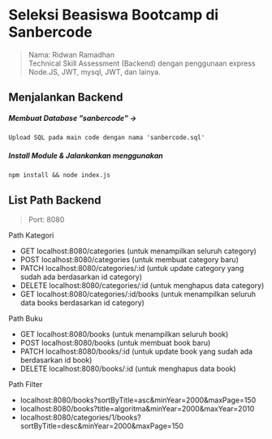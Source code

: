 # Seleksi Beasiswa Bootcamp di Sanbercode
> Nama: Ridwan Ramadhan <br>
Technical Skill Assessment (Backend) dengan penggunaan express Node.JS, JWT, mysql, JWT, dan lainya. 

## Menjalankan Backend

##### Membuat Database "sanbercode" ->
`Upload SQL pada main code dengan nama 'sanbercode.sql'`

##### Install Module & Jalankankan menggunakan
`npm install && node index.js`

## List Path Backend
> Port: 8080


Path Kategori
  - GET localhost:8080/categories (untuk menampilkan seluruh category)
  - POST localhost:8080/categories (untuk membuat category baru)
  - PATCH localhost:8080/categories/:id (untuk update category yang sudah ada berdasarkan id category)
  - DELETE localhost:8080/categories/:id (untuk menghapus data category)
  - GET localhost:8080/categories/:id/books (untuk menampilkan seluruh data books berdasarkan id category)

Path Buku
  - GET localhost:8080/books (untuk menampilkan seluruh book)
  - POST localhost:8080/books (untuk membuat book baru)
  - PATCH localhost:8080/books/:id (untuk update book yang sudah ada berdasarkan id book)
  - DELETE localhost:8080/books/:id (untuk menghapus data book)
    
Path Filter
  - localhost:8080/books?sortByTitle=asc&minYear=2000&maxPage=150
  - localhost:8080/books?title=algoritma&minYear=2000&maxYear=2010
  - localhost:8080/categories/1/books?sortByTitle=desc&minYear=2000&maxPage=150
